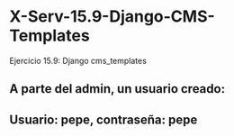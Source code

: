 # X-Serv-15.9-Django-CMS-Templates
Ejercicio 15.9: Django cms_templates

## A parte del admin, un usuario creado: 
## Usuario: pepe, contraseña: pepe
